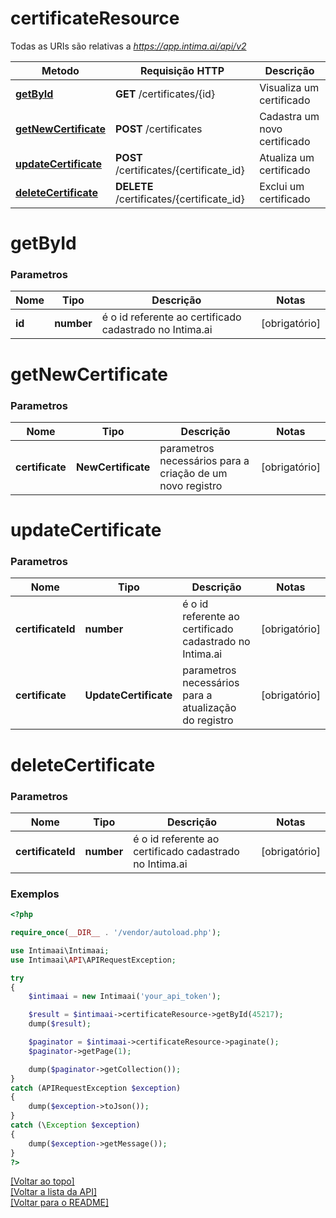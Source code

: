 # **certificateResource**

Todas as URIs são relativas a *https://app.intima.ai/api/v2*

Metodo | Requisição HTTP | Descrição
------------- | ------------- | -------------
[**getById**](certificateResource.md#getById) | **GET** /certificates/{id} | Visualiza um certificado
[**getNewCertificate**](certificateResource.md#getNewCertificate) | **POST** /certificates | Cadastra um novo certificado
[**updateCertificate**](certificateResource.md#updateCertificate) | **POST** /certificates/{certificate_id} | Atualiza um certificado
[**deleteCertificate**](certificateResource.md#deleteCertificate) | **DELETE** /certificates/{certificate_id} | Exclui um certificado

# **getById**

### Parametros

Nome | Tipo | Descrição | Notas
------------- | ------------- | ------------- | -------------
**id** | **number**| é o id referente ao certificado cadastrado no Intima.ai | [obrigatório]

# **getNewCertificate**

### Parametros

Nome | Tipo | Descrição | Notas
------------- | ------------- | ------------- | -------------
**certificate** | **NewCertificate**| parametros necessários para a criação de um novo registro | [obrigatório]

# **updateCertificate**

### Parametros

Nome | Tipo | Descrição | Notas
------------- | ------------- | ------------- | -------------
**certificateId** | **number**| é o id referente ao certificado cadastrado no Intima.ai | [obrigatório]
**certificate** | **UpdateCertificate**| parametros necessários para a atualização do registro | [obrigatório]

# **deleteCertificate**

### Parametros

Nome | Tipo | Descrição | Notas
------------- | ------------- | ------------- | -------------
**certificateId** | **number**| é o id referente ao certificado cadastrado no Intima.ai | [obrigatório]

### Exemplos
```php
<?php

require_once(__DIR__ . '/vendor/autoload.php');

use Intimaai\Intimaai;
use Intimaai\API\APIRequestException;

try 
{
    $intimaai = new Intimaai('your_api_token');

    $result = $intimaai->certificateResource->getById(45217);
    dump($result);

    $paginator = $intimaai->certificateResource->paginate();
    $paginator->getPage(1);

    dump($paginator->getCollection());
}
catch (APIRequestException $exception)
{
    dump($exception->toJson());
}
catch (\Exception $exception)
{
    dump($exception->getMessage());
}
?>
```

[[Voltar ao topo]](#)        
[[Voltar a lista da API]](../../README.md#Documentação-para-os-Endpoints-da-API)    
[[Voltar para o README]](../../README.md#Intima.ai---SDK-NodeJS)
